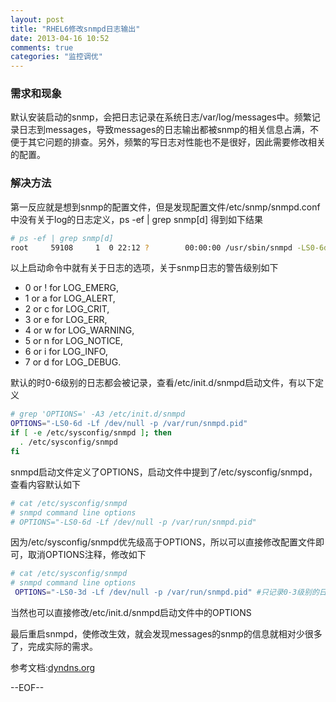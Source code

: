 ```yaml
---
layout: post
title: "RHEL6修改snmpd日志输出"
date: 2013-04-16 10:52
comments: true
categories: "监控调优" 
---
```


### 需求和现象
默认安装启动的snmp，会把日志记录在系统日志/var/log/messages中。频繁记录日志到messages，导致messages的日志输出都被snmp的相关信息占满，不便于其它问题的排查。另外，频繁的写日志对性能也不是很好，因此需要修改相关的配置。


### 解决方法
第一反应就是想到snmp的配置文件，但是发现配置文件/etc/snmp/snmpd.conf中没有关于log的日志定义，ps -ef | grep snmp[d] 得到如下结果
``` bash
# ps -ef | grep snmp[d]
root     59108     1  0 22:12 ?        00:00:00 /usr/sbin/snmpd -LS0-6d -Lf /dev/null -p /var/run/snmpd.pid
```

以上启动命令中就有关于日志的选项，关于snmp日志的警告级别如下

* 0 or ! for LOG_EMERG,
* 1 or a for LOG_ALERT,
* 2 or c for LOG_CRIT,
* 3 or e for LOG_ERR,
* 4 or w for LOG_WARNING,
* 5 or n for LOG_NOTICE,
* 6 or i for LOG_INFO,
* 7 or d for LOG_DEBUG. 


默认的时0-6级别的日志都会被记录，查看/etc/init.d/snmpd启动文件，有以下定义
``` bash
# grep 'OPTIONS=' -A3 /etc/init.d/snmpd 
OPTIONS="-LS0-6d -Lf /dev/null -p /var/run/snmpd.pid"
if [ -e /etc/sysconfig/snmpd ]; then
  . /etc/sysconfig/snmpd
fi
```

snmpd启动文件定义了OPTIONS，启动文件中提到了/etc/sysconfig/snmpd，查看内容默认如下
``` bash 
# cat /etc/sysconfig/snmpd 
# snmpd command line options
# OPTIONS="-LS0-6d -Lf /dev/null -p /var/run/snmpd.pid"
```

因为/etc/sysconfig/snmpd优先级高于OPTIONS，所以可以直接修改配置文件即可，取消OPTIONS注释，修改如下
``` bash
# cat /etc/sysconfig/snmpd 
# snmpd command line options
 OPTIONS="-LS0-3d -Lf /dev/null -p /var/run/snmpd.pid" #只记录0-3级别的日志即可
```

当然也可以直接修改/etc/init.d/snmpd启动文件中的OPTIONS

最后重启snmpd，使修改生效，就会发现messages的snmp的信息就相对少很多了，完成实际的需求。

参考文档:[dyndns.org](http://dgz.dyndns.org/mediawiki/index.php/%28RHEL%29_HOWTO_stop_snmpd_spamming_/var/log/messages)

--EOF--
